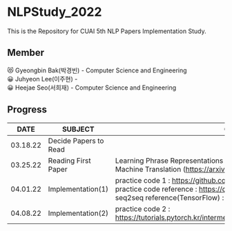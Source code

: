 # NLPStudy_2022
This is the Repository for CUAI 5th NLP Papers Implementation Study. 

## Member
😻 Gyeongbin Bak(박경빈) - Computer Science and Engineering <br>
😀 Juhyeon Lee(이주현) - <br>
😀 Heejae Seo(서희재) - Computer Science and Engineering <br>

## Progress
|DATE|SUBJECT|CONTENT|
|------|---|---|
|03.18.22|Decide Papers to Read||
|03.25.22|Reading First Paper|Learning Phrase Representations using RNN Encoder-Decoder for Statistical Machine Translation (https://arxiv.org/pdf/1406.1078.pdf) |
|04.01.22|Implementation(1) |practice code 1 : https://github.com/bentrevett/pytorch-seq2seq.git <br> practice code reference : https://codlingual.tistory.com/91 <br> seq2seq reference(TensorFlow) : https://wikidocs.net/24996 |
|04.08.22|Implementation(2) |practice code 2 : https://tutorials.pytorch.kr/intermediate/seq2seq_translation_tutorial.html#id5 |
